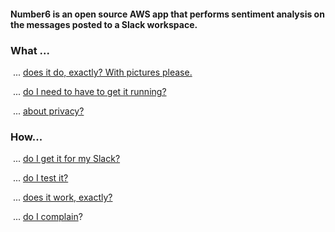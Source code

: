 #### Number6 is an open source AWS app that performs sentiment analysis on the messages posted to a Slack workspace.

### What ...

​	... [does it do, exactly? With pictures please.](./what_does_it_do.md)

​	... [do I need to have to get it running?](./what_do_i_need.md)

​	... [about privacy?](./what_about_privacy.md)

### How...

​	... [do I get it for my Slack?](how_do_i_get_it.md)

​	... [do I test it?](./how_do_i_test_it.md)

​	... [does it work, exactly?](./how_does_it_work.md)

​	... [do I complain](how_do_i_complain.md)?

